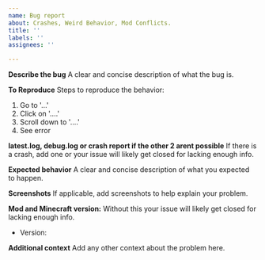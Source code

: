 ```yaml
---
name: Bug report
about: Crashes, Weird Behavior, Mod Conflicts.
title: ''
labels: ''
assignees: ''

---
```


**Describe the bug**
A clear and concise description of what the bug is.

**To Reproduce**
Steps to reproduce the behavior:
1. Go to '...'
2. Click on '....'
3. Scroll down to '....'
4. See error

**latest.log, debug.log or crash report if the other 2 arent possible**
If there is a crash, add one or your issue will likely get closed for lacking enough info.

**Expected behavior**
A clear and concise description of what you expected to happen.

**Screenshots**
If applicable, add screenshots to help explain your problem.

**Mod and Minecraft version:**
Without this your issue will likely get closed for lacking enough info.
 - Version: 

**Additional context**
Add any other context about the problem here.

